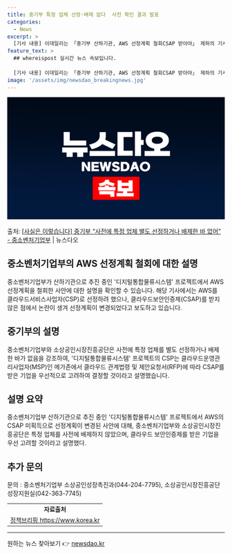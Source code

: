 ```yaml
---
title: 중기부 특정 업체 선정·배제 없다  사전 확인 결과 발표
categories:
  - News
excerpt: >
  [기사 내용] 이데일리는 「중기부 산하기관, AWS 선정계획 철회CSAP 받아야」 제하의 기사에서, 중소벤처…
feature_text: >
  ## whereispost 실시간 뉴스 속보입니다.

  [기사 내용] 이데일리는 「중기부 산하기관, AWS 선정계획 철회CSAP 받아야」 제하의 기사에서, 중소벤처…
image: '/assets/img/newsdao_breakingnews.jpg'
---
```


![뉴스다오 속보](/assets/img/newsdao_breakingnews.jpg)

<p>출처: <a href="https://newsdao.kr/3360" rel="dofollow">[사실은 이렇습니다] 중기부 “사전에 특정 업체 별도 선정하거나 배제한 바 없어” - 중소벤처기업부</a> | 뉴스다오</p>

<h2>중소벤처기업부의 AWS 선정계획 철회에 대한 설명</h2>
<p data-ke-size="size16">중소벤처기업부가 산하기관으로 추진 중인 '디지털통합물류시스템' 프로젝트에서 AWS 선정계획을 철회한 사안에 대한 설명을 확인할 수 있습니다. 해당 기사에서는 AWS를 클라우드서비스사업자(CSP)로 선정하려 했으나, 클라우드보안인증제(CSAP)를 받지 않은 점에서 논란이 생겨 선정계획이 변경되었다고 보도하고 있습니다.</p>

<h2>중기부의 설명</h2>
<p data-ke-size="size16">중소벤처기업부와 소상공인시장진흥공단은 사전에 특정 업체를 별도 선정하거나 배제한 바가 없음을 강조하여, '디지털통합물류시스템' 프로젝트의 CSP는 클라우드운영관리사업자(MSP)인 메가존에서 클라우드 관계법령 및 제안요청서(RFP)에 따라 CSAP를 받은 기업을 우선적으로 고려하여 결정할 것이라고 설명했습니다.</p>

<h2>설명 요약</h2>
<p data-ke-size="size16">중소벤처기업부 산하기관으로 추진 중인 '디지털통합물류시스템' 프로젝트에서 AWS의 CSAP 미획득으로 선정계획이 변경된 사안에 대해, 중소벤처기업부와 소상공인시장진흥공단은 특정 업체를 사전에 배제하지 않았으며, 클라우드 보안인증제를 받은 기업을 우선 고려할 것이라고 설명했다.</p>

<h2>추가 문의</h2>
<p data-ke-size="size16">문의 : 중소벤처기업부 소상공인성장촉진과(044-204-7795), 소상공인시장진흥공단성장지원실(042-363-7745)</p>

<table>
  <tr>
    <td style="text-align: center; height: 17px;"><b>자료출처</b></td>
  </tr>
  <tr>
    <td style="text-align: center; height: 17px;"><a href="https://newsdao.kr/3360">정책브리핑 https://www.korea.kr</a></td>
  </tr>
</table>
<hr> 

원하는 뉴스 찾아보기 👉 <a href="https://newsdao.kr" rel="dofollow">newsdao.kr</a>


